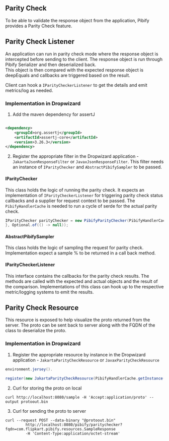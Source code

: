 ## Parity Check

To be able to validate the response object from the application, Pibify provides a Parity Check feature.

## Parity Check Listener

An application can run in parity check mode where the response object is intercepted before sending to the client.
The response object is run through Pibify Serializer and then deserialized back.  
This object is then compared with the expected response object is deepEquals and callbacks are triggered based on the
result.

Client can hook a `IParityCheckerListener` to get the details and emit metrics/log as needed.

### Implementation in Dropwizard

1. Add the maven dependency for assertJ

```xml

<dependency>
    <groupId>org.assertj</groupId>
    <artifactId>assertj-core</artifactId>
    <version>3.26.3</version>
</dependency>
```

2. Register the appropriate filter in the Dropwizard application - `JakartaJsonResponseFilter` or
   `JavaxJsonResponseFilter`. This filter needs an instance of `IParityChecker` and `AbstractPibifySampler` to be
   passed.

#### IParityChecker

This class holds the logic of running the parity check. It expects an implementation of `IParityCheckerListener`
for triggering parity check status callbacks and a supplier for request context to be passed.
The `PibifyHandlerCache` is needed to run a cycle of serde for the actual parity check.

```java
IParityChecker parityChecker = new PibifyParityChecker(PibifyHandlerCache.getInstance(), new IParityCheckerListener() {...
}, Optional.of(() -> null));
```

#### AbstractPibifySampler

This class holds the logic of sampling the request for parity check. Implementation expect a sample % to be returned in
a call back method.

#### IParityCheckerListener

This interface contains the callbacks for the parity check results. The methods are called with the expected and actual
objects and the result of the comparison.
Implementations of this class can hook up to the respective metric/logging systems to emit the results.

## Parity Check Resource

This resource is exposed to help visualize the proto returned from the server.
The proto can be sent back to server along with the FQDN of the class to deserialize the proto.

### Implementation in Dropwizard

1. Register the appropriate resource by instance in the Dropwizard application - `JakartaParityCheckResource` or
   `JavaxParityCheckResource`

```java
environment.jersey().

register(new JakartaParityCheckResource(PibifyHandlerCache.getInstance()));
```

2. Curl for storing the proto on local

```
curl http://localhost:8080/sample -H 'Accept:application/proto' --output protoout.bin
```

3. Curl for sending the proto to server

```
curl --request POST --data-binary "@protoout.bin" 
         http://localhost:8080/pibify/paritychecker?fqdn=com.flipkart.pibify.resources.SampleResponse 
         -H 'Content-Type:application/octet-stream' 
```